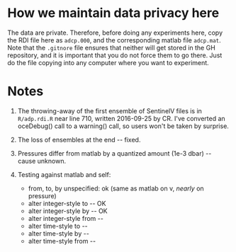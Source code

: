 # How we maintain data privacy here

The data are private. Therefore, before doing any experiments here, copy the
RDI file here as `adcp.000`, and the corresponding matlab file `adcp.mat`.
Note that the `.gitnore` file ensures that neither will get stored in the GH
repository, and it is important that you do not force them to go there. Just do
the file copying into any computer where you want to experiment.

# Notes

1. The throwing-away of the first ensemble of SentinelV files is in
   `R/adp.rdi.R` near line 710, written 2016-09-25 by CR.  I've converted an
oceDebug() call to a warning() call, so users won't be taken by surprise.

2. The loss of ensembles at the end -- fixed.

3. Pressures differ from matlab by a quantized amount (1e-3 dbar) -- cause
   unknown.

3. Testing against matlab and self:
    
    * from, to, by unspecified: ok (same as matlab on v, *nearly* on pressure)
    * alter integer-style to -- OK
    * alter integer-style by -- OK
    * alter integer-style from --
    * alter time-style to --
    * alter time-style by --
    * alter time-style from --
